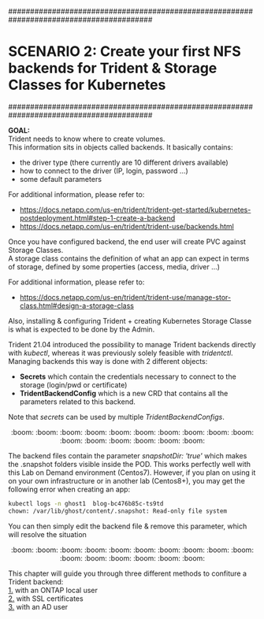 #########################################################################################
# SCENARIO 2: Create your first NFS backends for Trident & Storage Classes for Kubernetes
#########################################################################################

**GOAL:**  
Trident needs to know where to create volumes.  
This information sits in objects called backends. It basically contains:

- the driver type (there currently are 10 different drivers available)
- how to connect to the driver (IP, login, password ...)
- some default parameters

For additional information, please refer to:

- https://docs.netapp.com/us-en/trident/trident-get-started/kubernetes-postdeployment.html#step-1-create-a-backend
- https://docs.netapp.com/us-en/trident/trident-use/backends.html  

Once you have configured backend, the end user will create PVC against Storage Classes.  
A storage class contains the definition of what an app can expect in terms of storage, defined by some properties (access, media, driver ...)

For additional information, please refer to:

- https://docs.netapp.com/us-en/trident/trident-use/manage-stor-class.html#design-a-storage-class 

Also, installing & configuring Trident + creating Kubernetes Storage Classe is what is expected to be done by the Admin.  

Trident 21.04 introduced the possibility to manage Trident backends directly with _kubectl_, whereas it was previously solely feasible with _tridentctl_.  
Managing backends this way is done with 2 different objects:

- **Secrets** which contain the credentials necessary to connect to the storage (login/pwd or certificate)
- **TridentBackendConfig** which is a new CRD that contains all the parameters related to this backend.

Note that _secrets_ can be used by multiple _TridentBackendConfigs_.

<p align="center">:boom: :boom: :boom: :boom: :boom: :boom: :boom: :boom: :boom: :boom: :boom: :boom: :boom: :boom: :boom: :boom:</p>  

The backend files contain the parameter _snapshotDir: 'true'_ which makes the .snapshot folders visible inside the POD.
This works perfectly well with this Lab on Demand environment (Centos7). However, if you plan on using it on your own infrastructure or in another lab (Centos8+), you may get the following error when creating an app:

```bash
kubectl logs -n ghost1  blog-bc476b85c-ts9td
chown: /var/lib/ghost/content/.snapshot: Read-only file system
```

You can then simply edit the backend file & remove this parameter, which will resolve the situation

<p align="center">:boom: :boom: :boom: :boom: :boom: :boom: :boom: :boom: :boom: :boom: :boom: :boom: :boom: :boom: :boom: :boom:</p>  


This chapter will guide you through three different methods to confiture a Trident backend:  
[1.](1_Local_User) with an ONTAP local user  
[2.](2_Cert) with SSL certificates  
[3.](3_AD_User) with an AD user
